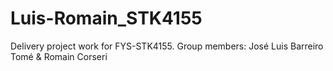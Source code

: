 # Luis-Romain_STK4155
Delivery project work for FYS-STK4155. 
Group members: José Luis Barreiro Tomé & Romain Corseri
